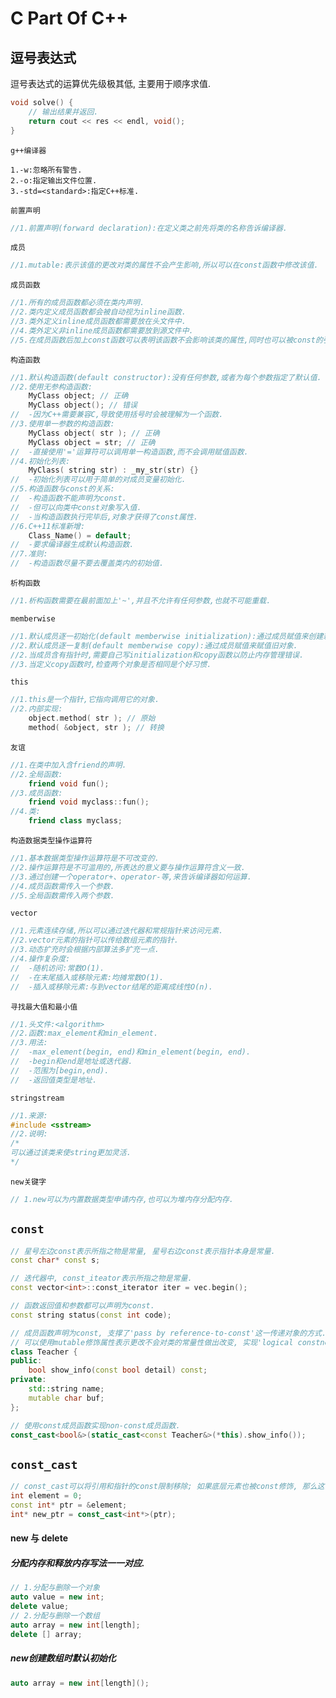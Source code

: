 # C Part Of C++

## 逗号表达式

逗号表达式的运算优先级极其低, 主要用于顺序求值.

```c++
void solve() {
	// 输出结果并返回.
	return cout << res << endl, void();
}
```

`g++编译器`

```
1.-w:忽略所有警告.
2.-o:指定输出文件位置.
3.-std=<standard>:指定C++标准.
```

`前置声明`

```c++
//1.前置声明(forward declaration):在定义类之前先将类的名称告诉编译器.
```

`成员`

```c++
//1.mutable:表示该值的更改对类的属性不会产生影响,所以可以在const函数中修改该值.
```

`成员函数`

```c++
//1.所有的成员函数都必须在类内声明.
//2.类内定义成员函数都会被自动视为inline函数.
//3.类外定义inline成员函数都需要放在头文件中.
//4.类外定义非inline成员函数都需要放到源文件中.
//5.在成员函数后加上const函数可以表明该函数不会影响该类的属性,同时也可以被const的引用调用.
```

`构造函数`

```c++
//1.默认构造函数(default constructor):没有任何参数,或者为每个参数指定了默认值.
//2.使用无参构造函数:
	MyClass object; // 正确
	MyClass object(); // 错误
//	-因为C++需要兼容C,导致使用括号时会被理解为一个函数.
//3.使用单一参数的构造函数:
	MyClass object( str ); // 正确
	MyClass object = str; // 正确
//	-直接使用'='运算符可以调用单一构造函数,而不会调用赋值函数.
//4.初始化列表:
	MyClass( string str) : _my_str(str) {}
//	-初始化列表可以用于简单的对成员变量初始化.
//5.构造函数与const的关系:
//	-构造函数不能声明为const.
//	-但可以向类中const对象写入值.
//	-当构造函数执行完毕后,对象才获得了const属性.
//6.C++11标准新增:
	Class_Name() = default;
//	-要求编译器生成默认构造函数.
//7.准则:
//	-构造函数尽量不要去覆盖类内的初始值.
```

`析构函数`

```c++
//1.析构函数需要在最前面加上'~',并且不允许有任何参数,也就不可能重载.
```

`memberwise`

```c++
//1.默认成员逐一初始化(default memberwise initialization):通过成员赋值来创建新对象.
//2.默认成员逐一复制(default memberwise copy):通过成员赋值来赋值旧对象.
//2.当成员含有指针时,需要自己写initialization和copy函数以防止内存管理错误.
//3.当定义copy函数时,检查两个对象是否相同是个好习惯.
```

`this`

```c++
//1.this是一个指针,它指向调用它的对象.
//2.内部实现:
	object.method( str ); // 原始
	method( &object, str ); // 转换
```

`友谊`

```c++
//1.在类中加入含friend的声明.
//2.全局函数:
	friend void fun();
//3.成员函数:
	friend void myclass::fun();
//4.类:
	friend class myclass;
```

`构造数据类型操作运算符`

```c++
//1.基本数据类型操作运算符是不可改变的.
//2.操作运算符是不可滥用的,所表达的意义要与操作运算符含义一致.
//3.通过创建一个operator+、operator-等,来告诉编译器如何运算.
//4.成员函数需传入一个参数.
//5.全局函数需传入两个参数.
```

`vector`

```c++
//1.元素连续存储,所以可以通过迭代器和常规指针来访问元素.
//2.vector元素的指针可以传给数组元素的指针.
//3.动态扩充时会根据内部算法多扩充一点.
//4.操作复杂度:
//	-随机访问:常数O(1).
//	-在末尾插入或移除元素:均摊常数O(1).
//	-插入或移除元素:与到vector结尾的距离成线性O(n).
```

`寻找最大值和最小值`

```c++
//1.头文件:<algorithm>
//2.函数:max_element和min_element.
//3.用法:
//	-max_element(begin, end)和min_element(begin, end).
//	-begin和end是地址或迭代器.
//	-范围为[begin,end).
//	-返回值类型是地址.
```

`stringstream`

```c++
//1.来源:
#include <sstream>
//2.说明:                                   
/*
可以通过该类来使string更加灵活.
*/
```

`new关键字`

```c
// 1.new可以为内置数据类型申请内存,也可以为堆内存分配内存.
```

## `const`

```c++
// 星号左边const表示所指之物是常量, 星号右边const表示指针本身是常量.
const char* const s;

// 迭代器中, const_iteator表示所指之物是常量.
const vector<int>::const_iterator iter = vec.begin();

// 函数返回值和参数都可以声明为const.
const string status(const int code);

// 成员函数声明为const, 支撑了'pass by reference-to-const'这一传递对象的方式.
// 可以使用mutable修饰属性表示更改不会对类的常量性做出改变, 实现'logical constness'.
class Teacher {
public:
    bool show_info(const bool detail) const;
private:
	std::string name;
    mutable char buf;
};

// 使用const成员函数实现non-const成员函数.
const_cast<bool&>(static_cast<const Teacher&>(*this).show_info());
```

## `const_cast`

```c++
// const_cast可以将引用和指针的const限制移除; 如果底层元素也被const修饰, 那么这么做是未定义的.
int element = 0;
const int* ptr = &element;
int* new_ptr = const_cast<int*>(ptr);
```

#### new 与 delete

##### 分配内存和释放内存写法一一对应.

```c++
// 1.分配与删除一个对象
auto value = new int;
delete value;
// 2.分配与删除一个数组
auto array = new int[length];
delete [] array;
```

##### new创建数组时默认初始化

```c++
auto array = new int[length]();
```